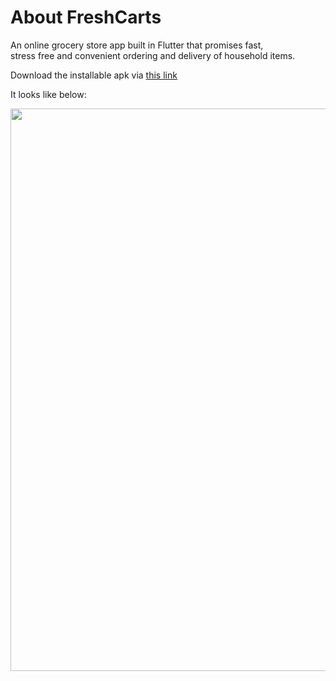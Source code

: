 # About FreshCarts
An online grocery store app built in Flutter that promises fast,\
stress free and convenient ordering and delivery of household items.

Download the installable apk via
<a href="https://urbane-hide.vercel.app/"> this link</a>


It looks like below:


<img src="screens/4.png" width="900"/>
